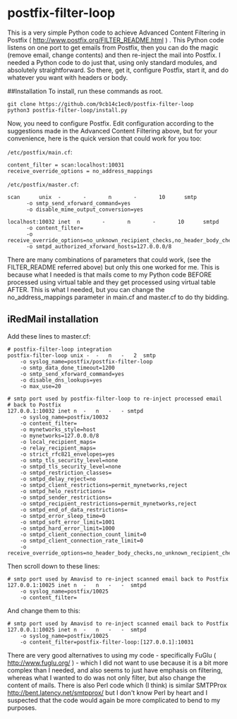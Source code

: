 postfix-filter-loop
===================

This is a very simple Python code to achieve Advanced Content Filtering in 
Postfix ( http://www.postfix.org/FILTER_README.html ) . This Python code 
listens on one port to get emails from Postfix, then you can do the magic 
(remove email, change contents) and then re-inject the mail into Postfix. 
I needed a Python code to do just that, using only standard modules, and 
absolutely straightforward. So there, get it, configure Postfix, start it, 
and do whatever you want with headers or body.

##Installation
To install, run these commands as root.
```commandline
git clone https://github.com/9cb14c1ec0/postfix-filter-loop
python3 postfix-filter-loop/install.py
```

Now, you need to configure Postfix. Edit configuration according to the 
suggestions made in the Advanced Content Filtering above, but for your 
convenience, here is the quick version that could work for you too:

`/etc/postfix/main.cf`:
```
content_filter = scan:localhost:10031
receive_override_options = no_address_mappings
```

`/etc/postfix/master.cf`:
```
scan      unix  -       -       n       -       10      smtp
      -o smtp_send_xforward_command=yes
      -o disable_mime_output_conversion=yes

localhost:10032 inet  n       -       n       -       10      smtpd
      -o content_filter=
      -o receive_override_options=no_unknown_recipient_checks,no_header_body_checks,no_milters
      -o smtpd_authorized_xforward_hosts=127.0.0.0/8
```

There are many combinations of parameters that could work, (see the FILTER_README referred 
above) but only this one worked for me. This is because what I needed is that mails 
come to my Python code BEFORE processed using virtual table and they get processed 
using virtual table AFTER. This is what I needed, but you can change the 
no_address_mappings parameter in main.cf and master.cf to do thy bidding.

## iRedMail installation

Add these lines to master.cf:

```commandline
# postfix-filter-loop integration
postfix-filter-loop unix -  -   n   -   2  smtp
    -o syslog_name=postfix/postfix-filter-loop
    -o smtp_data_done_timeout=1200
    -o smtp_send_xforward_command=yes
    -o disable_dns_lookups=yes
    -o max_use=20

# smtp port used by postfix-filter-loop to re-inject processed email
# back to Postfix
127.0.0.1:10032 inet n  -   n   -   - smtpd
    -o syslog_name=postfix/10032
    -o content_filter=
    -o mynetworks_style=host
    -o mynetworks=127.0.0.0/8
    -o local_recipient_maps=
    -o relay_recipient_maps=
    -o strict_rfc821_envelopes=yes
    -o smtp_tls_security_level=none
    -o smtpd_tls_security_level=none
    -o smtpd_restriction_classes=
    -o smtpd_delay_reject=no
    -o smtpd_client_restrictions=permit_mynetworks,reject
    -o smtpd_helo_restrictions=
    -o smtpd_sender_restrictions=
    -o smtpd_recipient_restrictions=permit_mynetworks,reject
    -o smtpd_end_of_data_restrictions=
    -o smtpd_error_sleep_time=0
    -o smtpd_soft_error_limit=1001
    -o smtpd_hard_error_limit=1000
    -o smtpd_client_connection_count_limit=0
    -o smtpd_client_connection_rate_limit=0
    -o receive_override_options=no_header_body_checks,no_unknown_recipient_checks,no_address_mappings
```

Then scroll down to these lines:
```commandline
# smtp port used by Amavisd to re-inject scanned email back to Postfix
127.0.0.1:10025 inet n  -   n   -   -  smtpd
    -o syslog_name=postfix/10025
    -o content_filter=

```

And change them to this:
```commandline
# smtp port used by Amavisd to re-inject scanned email back to Postfix
127.0.0.1:10025 inet n  -   n   -   -  smtpd
    -o syslog_name=postfix/10025
    -o content_filter=postfix-filter-loop:[127.0.0.1]:10031

```
There are very good alternatives to using my code - specifically FuGlu 
( http://www.fuglu.org/ ) - which I did not want to use because it is a bit more 
complex than I needed, and also seems to just have emphasis on filtering, whereas 
what I wanted to do was not only filter, but also change the content of mails. There 
is also Perl code which (I think) is similar SMTPProx http://bent.latency.net/smtpprox/ 
but I don't know Perl by heart and I suspected that the code would again be more 
complicated to bend to my purposes.


